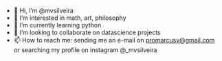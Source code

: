 - 👋 Hi, I’m @mvsilveira
- 👀 I’m interested in math, art, philosophy 
- 🌱 I’m currently learning python
- 💞️ I’m looking to collaborate on datascience projects
- 📫 How to reach me: sending me an e-mail on promarcusv@gmail.com or searching my profile on instagram @_mvsilveira

<!---
mvsilveira/mvsilveira is a ✨ special ✨ repository because its `README.md` (this file) appears on your GitHub profile.
You can click the Preview link to take a look at your changes.
--->
